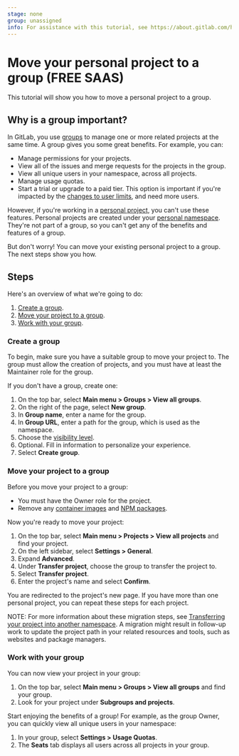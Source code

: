 ```yaml
---
stage: none
group: unassigned
info: For assistance with this tutorial, see https://about.gitlab.com/handbook/engineering/ux/technical-writing/#assignments-to-other-projects-and-subjects.
---
```


# Move your personal project to a group **(FREE SAAS)**

This tutorial will show you how to move a personal project to a group.

## Why is a group important?

In GitLab, you use [groups](../user/group/index.md)
to manage one or more related projects at the same time.
A group gives you some great benefits. For example, you can:

- Manage permissions for your projects.
- View all of the issues and merge requests for the projects in the group.
- View all unique users in your namespace, across all projects.
- Manage usage quotas.
- Start a trial or upgrade to a paid tier. This option is important if you're
  impacted by the [changes to user limits](https://about.gitlab.com/blog/2022/03/24/efficient-free-tier/),
  and need more users.

However, if you're working in a [personal project](../user/project/working_with_projects.md#view-personal-projects),
you can't use these features. Personal projects are created under your
[personal namespace](../user/namespace/index.md). They're not part of a group,
so you can't get any of the benefits and features of a group.

But don't worry! You can move your existing personal project to a group.
The next steps show you how.

## Steps

Here's an overview of what we're going to do:

1. [Create a group](#create-a-group).
1. [Move your project to a group](#move-your-project-to-a-group).
1. [Work with your group](#work-with-your-group).

### Create a group

To begin, make sure you have a suitable group to move your project to.
The group must allow the creation of projects, and you must have at least the
Maintainer role for the group.

If you don't have a group, create one:

1. On the top bar, select **Main menu > Groups > View all groups**.
1. On the right of the page, select **New group**.
1. In **Group name**, enter a name for the group.
1. In **Group URL**, enter a path for the group, which is used as the namespace.
1. Choose the [visibility level](../user/public_access.md).
1. Optional. Fill in information to personalize your experience.
1. Select **Create group**.

### Move your project to a group

Before you move your project to a group:

- You must have the Owner role for the project.
- Remove any [container images](../user/packages/container_registry/index.md#limitations)
  and [NPM packages](../user/packages/npm_registry/index.md#limitations).

Now you're ready to move your project:

1. On the top bar, select **Main menu > Projects > View all projects** and find your project.
1. On the left sidebar, select **Settings > General**.
1. Expand **Advanced**.
1. Under **Transfer project**, choose the group to transfer the project to.
1. Select **Transfer project**.
1. Enter the project's name and select **Confirm**.

You are redirected to the project's new page.
If you have more than one personal project, you can repeat these steps for each
project.

NOTE:
For more information about these migration steps,
see [Transferring your project into another namespace](../user/project/settings/index.md#transfer-a-project-to-another-namespace).
A migration might result in follow-up work to update the project path in
your related resources and tools, such as websites and package managers.

### Work with your group

You can now view your project in your group:

1. On the top bar, select **Main menu > Groups > View all groups** and find your group.
1. Look for your project under **Subgroups and projects**.

Start enjoying the benefits of a group! For example, as the group Owner, you can
quickly view all unique users in your namespace:

1. In your group, select **Settings > Usage Quotas**.
1. The **Seats** tab displays all users across all projects in your group.
